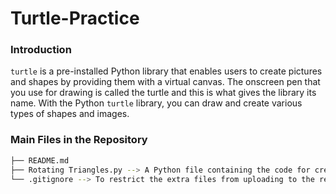 # Turtle-Practice

### Introduction

`turtle` is a pre-installed Python library that enables users to create pictures and shapes by providing them with a virtual canvas. The onscreen pen that you use for drawing is called the turtle and this is what gives the library its name. With the Python `turtle` library, you can draw and create various types of shapes and images.

### Main Files in the Repository

```sh
├── README.md
├── Rotating Triangles.py --> A Python file containing the code for creating the rotating triangles.
└── .gitignore --> To restrict the extra files from uploading to the repository.
```